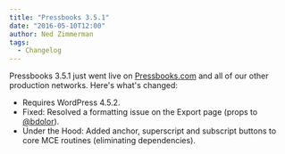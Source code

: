 ```yaml
---
title: "Pressbooks 3.5.1"
date: "2016-05-10T12:00"
author: Ned Zimmerman
tags:
  - Changelog
---
```


Pressbooks 3.5.1 just went live on [Pressbooks.com](https://pressbooks.com/) and all of
our other production networks. Here's what's changed:

- Requires WordPress 4.5.2.
- Fixed: Resolved a formatting issue on the Export page (props to [@bdolor](https://github.com/bdolor)).
- Under the Hood: Added anchor, superscript and subscript buttons to core MCE routines
  (eliminating dependencies).
